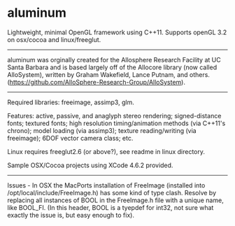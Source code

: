 aluminum
========

Lightweight, minimal OpenGL framework using C++11. Supports openGL 3.2 on osx/cocoa and linux/freeglut.

***

aluminum was orginally created for the Allosphere Research Facility at UC Santa Barbara and is based largely off of the Allocore library (now called AlloSystem), written by Graham Wakefield, Lance Putnam, and others. (https://github.com/AlloSphere-Research-Group/AlloSystem).  

*** 

Required libraries: freeimage, assimp3, glm.

Features: active, passive, and anaglyph stereo rendering; signed-distance fonts; textured fonts; high resolution timing/animation methods (via C++11's chrono); model loading (via assimp3); texture reading/writing (via freeimage); 6DOF vector camera class; etc. 

Linux requires freeglut2.6 (or above?), see readme in linux directory.

Sample OSX/Cocoa projects using XCode 4.6.2 provided.

***

Issues - In OSX the MacPorts installation of FreeImage (installed into /opt/local/include/FreeImage.h) has some kind of type clash. Resolve by replacing all instances of BOOL in the FreeImage.h file with a unique name, like BOOL_FI. (In this header, BOOL is a tyepdef for int32, not sure what exactly the issue is, but easy enough to fix).


